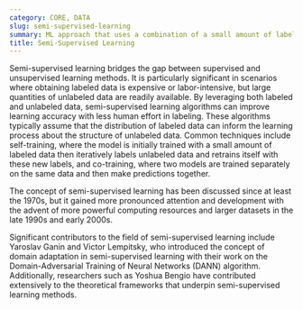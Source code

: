 ```yaml
---
category: CORE, DATA
slug: semi-supervised-learning
summary: ML approach that uses a combination of a small amount of labeled data and a large amount of unlabeled data for training models.
title: Semi-Supervised Learning
---
```


Semi-supervised learning bridges the gap between supervised and unsupervised learning methods. It is particularly significant in scenarios where obtaining labeled data is expensive or labor-intensive, but large quantities of unlabeled data are readily available. By leveraging both labeled and unlabeled data, semi-supervised learning algorithms can improve learning accuracy with less human effort in labeling. These algorithms typically assume that the distribution of labeled data can inform the learning process about the structure of unlabeled data. Common techniques include self-training, where the model is initially trained with a small amount of labeled data then iteratively labels unlabeled data and retrains itself with these new labels, and co-training, where two models are trained separately on the same data and then make predictions together.

The concept of semi-supervised learning has been discussed since at least the 1970s, but it gained more pronounced attention and development with the advent of more powerful computing resources and larger datasets in the late 1990s and early 2000s.

Significant contributors to the field of semi-supervised learning include Yaroslav Ganin and Victor Lempitsky, who introduced the concept of domain adaptation in semi-supervised learning with their work on the Domain-Adversarial Training of Neural Networks (DANN) algorithm. Additionally, researchers such as Yoshua Bengio have contributed extensively to the theoretical frameworks that underpin semi-supervised learning methods.